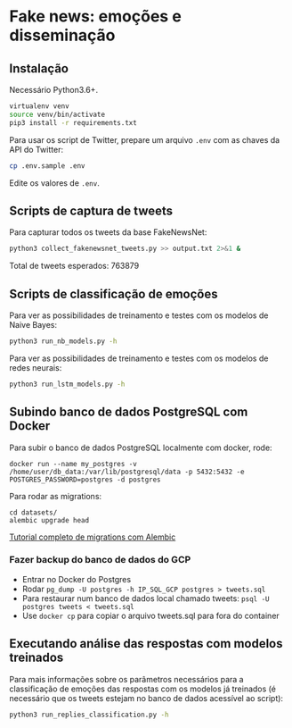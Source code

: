 # Fake news: emoções e disseminação

## Instalação

Necessário Python3.6+.

```bash
virtualenv venv
source venv/bin/activate
pip3 install -r requirements.txt
```

Para usar os script de Twitter, prepare um arquivo `.env` com as chaves da API do Twitter:

```bash
cp .env.sample .env
```

Edite os valores de `.env`.

## Scripts de captura de tweets

Para capturar todos os tweets da base FakeNewsNet:

```bash
python3 collect_fakenewsnet_tweets.py >> output.txt 2>&1 &
```

Total de tweets esperados: 763879

## Scripts de classificação de emoções

Para ver as possibilidades de treinamento e testes com os modelos de Naive Bayes:

```bash
python3 run_nb_models.py -h
```

Para ver as possibilidades de treinamento e testes com os modelos de redes neurais:

```bash
python3 run_lstm_models.py -h
```

## Subindo banco de dados PostgreSQL com Docker

Para subir o banco de dados PostgreSQL localmente com docker, rode:

```
docker run --name my_postgres -v /home/user/db_data:/var/lib/postgresql/data -p 5432:5432 -e POSTGRES_PASSWORD=postgres -d postgres
```

Para rodar as migrations:

```
cd datasets/
alembic upgrade head
```

[Tutorial completo de migrations com Alembic](https://alembic.sqlalchemy.org/en/latest/tutorial.html)

### Fazer backup do banco de dados do GCP

* Entrar no Docker do Postgres
* Rodar `pg_dump -U postgres -h IP_SQL_GCP postgres > tweets.sql`
* Para restaurar num banco de dados local chamado tweets: `psql -U postgres tweets < tweets.sql`
* Use `docker cp` para copiar o arquivo tweets.sql para fora do container

## Executando análise das respostas com modelos treinados

Para mais informações sobre os parâmetros necessários para a classificação de emoções das respostas com os modelos já treinados (é necessário que os tweets estejam no banco de dados acessível ao script):

```bash
python3 run_replies_classification.py -h
```
